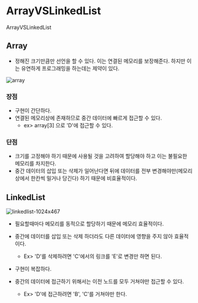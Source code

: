 # ArrayVSLinkedList
ArrayVSLinkedList

## Array
* 정해진 크기만큼만 선언을 할 수 있다. 이는 연결된 메모리를 보장해준다. 하지만 이는 유연하게 프로그래밍을 하는데는 제약이 있다.

![array](https://user-images.githubusercontent.com/24876345/104252125-9d030780-54b4-11eb-9509-c332433db53a.png)

### 장점

* 구현이 간단하다.
* 연결된 메모리상에 존재하므로 중간 데이터에 빠르게 접근할 수 있다. 
  - ex> array[3] 으로 'D'에 접근할 수 있다.

### 단점

* 크기를 고정해야 하기 때문에 사용될 것을 고려하여 할당해야 하고 이는 불필요한 메모리를 차지한다.
* 중간 데이터의 삽입 또는 삭제가 일어난다면 뒤에 데이터를 전부 변경해야만(메모리상에서 한칸씩 밀거나 당긴다) 하기 때문에 비효율적이다.


## LinkedList

![linkedlist-1024x467](https://user-images.githubusercontent.com/24876345/104252532-9f199600-54b5-11eb-81ed-44625e5f63aa.png)

* 필요할때마다 메모리를 동적으로 할당하기 때문에 메모리 효율적이다.
* 중간에 데이터를 삽입 또는 삭제 하더라도 다른 데이터에 영향을 주지 않아 효율적이다.
  - Ex> 'D'를 삭제하려면 'C'에서의 링크를 'E'로 변경만 하면 된다.
  
* 구현이 복잡하다.
* 중간의 데이터에 접근하기 위해서는 이전 노드를 모두 거쳐야만 접근할 수 있다.
  - Ex> 'D'에 접근하려면 'B', 'C'를 거쳐야만 한다.



